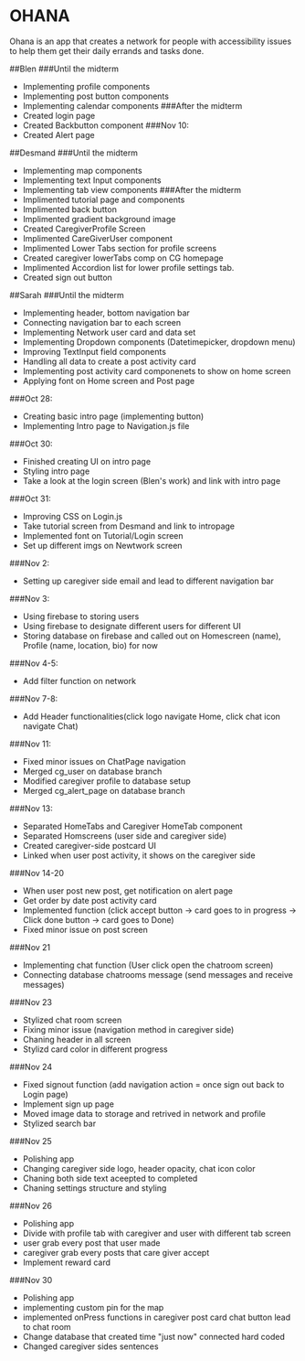# OHANA
Ohana is an app that creates a network for people with accessibility issues to help them get their daily errands and tasks done.

##Blen
###Until the midterm
- Implementing profile components
- Implementing post button components
- Implementing calendar components
###After the midterm
- Created login page 
- Created Backbutton component
###Nov 10:
- Created Alert page

##Desmand
###Until the midterm
- Implementing map components
- Implementing text Input components
- Implementing tab view components
###After the midterm
- Implimented tutorial page and components
- Implimented back button
- Implimented gradient background image
- Created CaregiverProfile Screen
- Implimented CareGiverUser component
- Implimented Lower Tabs section for profile screens 
- Created caregiver lowerTabs comp on CG homepage
- Implimented Accordion list for lower profile settings tab.
- Created sign out button

##Sarah
###Until the midterm
- Implementing header, bottom navigation bar
- Connecting navigation bar to each screen
- Implementing Network user card and data set
- Implementing Dropdown components (Datetimepicker, dropdown menu)
- Improving TextInput field components
- Handling all data to create a post activity card
- Implementing post activity card componenets to show on home screen
- Applying font on Home screen and Post page

###Oct 28:
- Creating basic intro page (implementing button)
- Implementing Intro page to Navigation.js file

###Oct 30:
- Finished creating UI on intro page
- Styling intro page
- Take a look at the login screen (Blen's work) and link with intro page

###Oct 31:
- Improving CSS on Login.js
- Take tutorial screen from Desmand and link to intropage
- Implemented font on Tutorial/Login screen
- Set up different imgs on Newtwork screen

###Nov 2:
- Setting up caregiver side email and lead to different navigation bar

###Nov 3:
- Using firebase to storing users
- Using firebase to designate different users for different UI
- Storing database on firebase and called out on Homescreen (name), Profile (name, location, bio) for now

###Nov 4-5:
- Add filter function on network

###Nov 7-8:
- Add Header functionalities(click logo navigate Home, click chat icon navigate Chat)

###Nov 11:
- Fixed minor issues on ChatPage navigation
- Merged cg_user on database branch
- Modified caregiver profile to database setup
- Merged cg_alert_page on database branch

###Nov 13:
- Separated HomeTabs and Caregiver HomeTab component
- Separated Homscreens (user side and caregiver side)
- Created caregiver-side postcard UI
- Linked when user post activity, it shows on the caregiver side

###Nov 14-20
- When user post new post, get notification on alert page
- Get order by date post activity card
- Implemented function (click accept button -> card goes to in progress -> Click done button -> card goes to Done)
- Fixed minor issue on post screen

###Nov 21
- Implementing chat function (User click open the chatroom screen)
- Connecting database chatrooms message (send messages and receive messages)

###Nov 23
- Stylized chat room screen
- Fixing minor issue (navigation method in caregiver side)
- Chaning header in all screen
- Stylizd card color in different progress

###Nov 24
- Fixed signout function (add navigation action = once sign out back to Login page)
- Implement sign up page
- Moved image data to storage and retrived in network and profile
- Stylized search bar

###Nov 25
- Polishing app 
- Changing caregiver side logo, header opacity, chat icon color
- Chaning both side text aceepted to completed
- Chaning settings structure and styling

###Nov 26
- Polishing app
- Divide with profile tab with caregiver and user with different tab screen
- user grab every post that user made
- caregiver grab every posts that care giver accept
- Implement reward card

###Nov 30
- Polishing app
- implementing custom pin for the map
- implemented onPress functions in caregiver post card chat button lead to chat room
- Change database that created time "just now" connected hard coded
- Changed caregiver sides sentences

